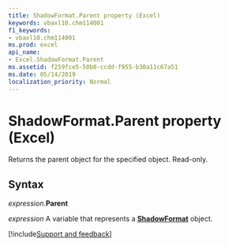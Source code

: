 ```yaml
---
title: ShadowFormat.Parent property (Excel)
keywords: vbaxl10.chm114001
f1_keywords:
- vbaxl10.chm114001
ms.prod: excel
api_name:
- Excel.ShadowFormat.Parent
ms.assetid: f259fce5-50b8-ccdd-f955-b30a11c67a51
ms.date: 05/14/2019
localization_priority: Normal
---
```



# ShadowFormat.Parent property (Excel)

Returns the parent object for the specified object. Read-only.


## Syntax

_expression_.**Parent**

_expression_ A variable that represents a **[ShadowFormat](Excel.ShadowFormat.md)** object.




[!include[Support and feedback](~/includes/feedback-boilerplate.md)]